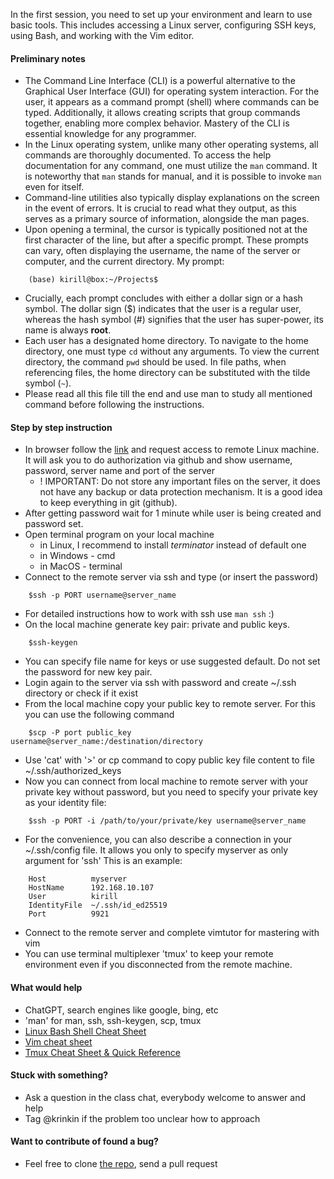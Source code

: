 In the first session, you need to set up your environment and learn to use basic tools. This includes accessing a Linux server, configuring SSH keys, using Bash, and working with the Vim editor.

#### Preliminary notes
- The Command Line Interface (CLI) is a powerful alternative to the Graphical User Interface (GUI) for operating system interaction. For the user, it appears as a command prompt (shell) where commands can be typed. Additionally, it allows creating scripts that group commands together, enabling more complex behavior. Mastery of the CLI is essential knowledge for any programmer. 
- In the Linux operating system, unlike many other operating systems, all commands are thoroughly documented. To access the help documentation for any command, one must utilize the `man` command. It is noteworthy that `man` stands for manual, and it is possible to invoke `man` even for itself.
- Command-line utilities also typically display explanations on the screen in the event of errors. It is crucial to read what they output, as this serves as a primary source of information, alongside the man pages.
- Upon opening a terminal, the cursor is typically positioned not at the first character of the line, but after a specific prompt. These prompts can vary, often displaying the username, the name of the server or computer, and the current directory. My prompt:
```
	(base) kirill@box:~/Projects$
```
- Crucially, each prompt concludes with either a dollar sign or a hash symbol. The dollar sign ($) indicates that the user is a regular user, whereas the hash symbol (#) signifies that the user has super-power, its name is always **root**. 
- Each user has a designated home directory. To navigate to the home directory, one must type `cd` without any arguments. To view the current directory, the command `pwd` should be used. In file paths, when referencing files, the home directory can be substituted with the tilde symbol (`~`).
- Please read all this file till the end and use man to study all mentioned command before following the instructions.
#### Step by step instruction

- In browser follow the [link](https://getlinux.csai.site/) and request access to remote Linux machine. It will ask you to do authorization via github and show username, password, server name and port of the server
	- ! IMPORTANT: Do not store any important files on the server, it does not have any backup or data protection mechanism. It is a good idea to keep everything in git (github).
- After getting password wait for 1 minute while user is being created and password set.
- Open terminal program on your local machine
	- in Linux, I recommend to install *terminator* instead of default one
	- in Windows - cmd
	- in MacOS - terminal
- Connect to the remote server via ssh and type (or insert the password)
```
	$ssh -p PORT username@server_name
```
- For detailed instructions how to work with ssh use `man ssh` :)
- On the local machine generate key pair: private and public keys.
```
	$ssh-keygen
```
- You can specify file name for keys or use suggested default. Do not set the password for new key pair.
- Login again to the server via ssh with password and create ~/.ssh directory or check if it exist
- From the local machine copy your public key to remote server. For this you can use the following command
```
	$scp -P port public_key username@server_name:/destination/directory
```
- Use 'cat' with '>' or cp command to copy public key file content to file ~/.ssh/authorized_keys
- Now you can connect from local machine to remote server with your private key without password, but you need to specify your private key as your identity file:
```
	$ssh -p PORT -i /path/to/your/private/key username@server_name
```
- For the convenience, you can also describe a connection in your ~/.ssh/config file. It allows you only to specify myserver as only argument for 'ssh' This is an example:
```
	Host          myserver
    HostName      192.168.10.107
	User	      kirill
	IdentityFile  ~/.ssh/id_ed25519
	Port          9921
```
- Connect to the remote server and complete vimtutor for mastering with vim
- You can use terminal multiplexer 'tmux' to keep your remote environment even if you disconnected from the remote machine.
#### What would help
- ChatGPT, search engines like google, bing, etc
- 'man' for man, ssh, ssh-keygen, scp, tmux
- [Linux Bash Shell Cheat Sheet](https://oit.ua.edu/wp-content/uploads/2020/12/Linux_bash_cheat_sheet-1.pdf)
- [Vim cheat sheet](https://web.stanford.edu/class/cs110/summer-2021/handouts/vim-cheat-sheet/)
- [Tmux Cheat Sheet & Quick Reference](https://tmuxcheatsheet.com/)
#### Stuck with something?
- Ask a question in the class chat, everybody welcome to answer and help
- Tag @krinkin if the problem too unclear how to approach
#### Want to contribute of found a bug?
- Feel free to clone [the repo](https://github.com/programming-fundamentals-class/supplementary-2024), send a pull request

